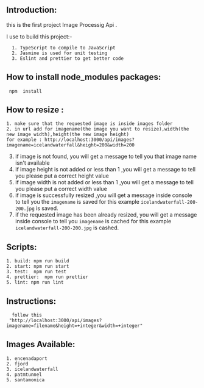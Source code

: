    ## Introduction:

   this is the first project Image Processig Api .
   
   
   I  use to build this project:-    
   
      1. TypeScript to compile to JavaScript
      2. Jasmine is used for unit testing
      3. Eslint and prettier to get better code


   ## How to install node_modules packages:

     npm  install 

   ## How to resize :
   
    1. make sure that the requested image is inside images folder
    2. in url add for imagename(the image you want to resize),width(the new image width),height(the new image height) 
    for example : http://localhost:3000/api/images?imagename=icelandwaterfall&height=200&width=200   
   3. if image is not found, you will get a message to tell you  that image name isn't available
   4. if image height is not added or less than 1 ,you will get a message to tell you please put a correct height value 
   5. if image width is not added or less than 1 ,you will get a message to tell you please put a correct width value
   6. if image is successfully resized ,you will get a message inside console to tell you the `imagename` is saved 
   for this example `icelandwaterfall-200-200.jpg` is saved.
   7. if the requested image has been already resized, you will get a message inside console to tell you `imagename` is
      cached    for this example `icelandwaterfall-200-200.jpg` is cashed.

   
   

   ## Scripts:
   
    1. build: npm run build
    2. start: npm run start
    3. test:  npm run test
    4. prettier:  npm run prettier
    5. lint: npm run lint
	
   ## Instructions:
	
	  follow this 
	 "http://localhost:3000/api/images?imagename=filename&height=+integer&width=+integer"
	 
	 
   ## Images Available:
	 
	1. encenadaport
	2. fjord
	3. icelandwaterfall
	4. patmtunnel
	5. santamonica
	 
